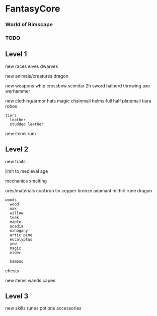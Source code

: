 # FantasyCore

### World of Rimscape

### TODO ###

  ## Level 1 ##
  new races
    elves
    dwarves
  
  new animals/creatures
    dragon
    
    
  new weapons
    whip
    crossbow
    scimitar
    2h sword
    halberd
    throwing axe
    warhammer
  
  new clothing/armor
    hats
      magic
    chainmail
    helms
      full
      half
    platemail
    tiara
    robes
    
    tiers
      leather
      studded leather
    
      
  new items
    rum
    
  
  ## Level 2 ##
  new traits
  
  limit to medieval age
  
  mechanics
    smelting
  
  ores/materials
    coal
    iron 
    tin
    copper
      bronze
    adamant
    mithril
    rune
    dragon
    
    woods
      wood
      oak
      willow
      teak
      maple
      acadia
      mahogany
      artic pine
      eucalyptus
      yew
      magic
      elder
      
      bamboo
      
  
  chests
  
  new items
    wands
    capes
  
  
  ## Level 3 ##
  new skills
  runes
  potions
  accessories
